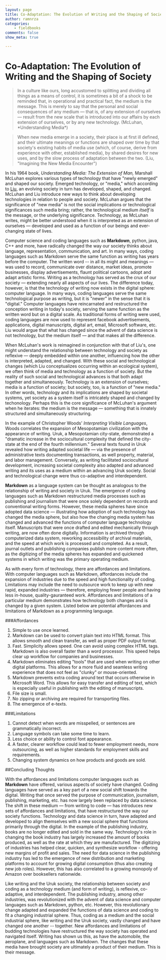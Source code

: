 ```yaml
---
layout: page  
title: Co-Adaptation: The Evolution of Writing and the Shaping of Society  
author: ramnrza  
categories:  
    - fieldbooks 
comments: false  
show_meta: true

---
```


# Co-Adaptation: The Evolution of Writing and the Shaping of Society
 

<blockquote> In a culture like ours, long accustomed to splitting and dividing all things as a means of control, it is sometimes a bit of a shock to be reminded that, in operational and practical fact, the medium is the message. This is merely to say that the personal and social consequences of any medium — that is, of any extension of ourselves — result from the new scale that is introduced into our affairs by each extension of ourselves, or by any new technology. (McLuhan, *Understanding Media*) </blockquote>


<blockquote> When new media emerge in a society, their place is at first ill defined, and their ultimate meanings or functions are shaped over time by that society's existing habits of media use (which, of course, derive from experience with other, established media), by shared desires for new uses, and by the slow process of adaptation between the two. (Liu, "Imagining the New Media Encounter") </blockquote>


In his 1964 book, *Understanding Media: The Extension of Man,* Marshall McLuhan explores various types of technology that have "newly emerged" and shaped our society. Emerged technology, or "media," which  according to [Liu](http://www.digitalhumanities.org/companion/view?docId=blackwell/9781405148641/9781405148641.xml&chunk.id=ss1-3-1&toc.depth=1&toc.id=ss1-3-1&brand=9781405148641_brand), an evolving society in turn has developed, shaped, and changed. McLuhan and Liu introduce new ways to think about developing technologies in relation to people and society. McLuhan argues that the significance of "new media" is not the social implications or technological significances such media bring; rather, the technological medium *itself* is the message, or the underlying significance. Technology, as McLuhan writes, might be better understood when it is interpreted as an extension of ourselves — developed and used as a function of our beings and ever-changing state of lives.


Computer science and coding languages such as **Markdown**, python, java, C++ and more, have radically changed the way our society thinks about language, representation, communication, and art. In many ways, coding languages such as Markdown serve the same function as writing has years before the computer. The written word -- in all its might and meanings — was used to record, communicate over distance, market ideas, promote businesses, display advertisements, flaunt political cartoons, adopt and adapt artistic forms. Writing as a technology has served as the crux of our society — extending nearly all aspects of our lives. The difference today, however, is that the technology of writing now exists in the digital sphere: computer language. In many ways, coding languages serve the same technological purpose as writing, but it is "newer" in the sense that it is "digital." Computer languages have reincarnated and restructured the conception writing in today's society, serving the same function as the written word but on a digital scale. As traditional forms of writing were used, coding languages are now used to represent facebook advertisements, applications, digital manuscripts, digital art, email, Microsoft software, etc. Liu would argue that what has changed since the advent of data science is not technology, but the medium itself — and that makes all the difference.


When McLuhan's work is reimagined in conjunction with that of Liu's, one might understand the relationship between technology and society as reflexive — deeply embedded within one another, influencing how the other is interpreted, adapted, and changed. With these social and technological changes (which Liu conceptualizes occurring within an ecological system), we often think of media and technology as a function of society. But the reality of such social and technological advances is that both adapt together and simultaneously. Technology is an extension of ourselves; media is a function of society; but society, too, is a function of "new media." In other words, technology and its implications are shaped by societal systems, yet society as a system itself is intricately shaped and changed by techonology. Perhaps this is the core significance of McLuhan's argument when he iterates: the medium is the message — something that is innately structured and simultaneously structuring.


In the example of Christopher Woods' *Interpreting Visible Languages*, Woods correlates the expansion of Mesopotamian civilization with the appearance of writing. Uruk, a Mesopotamian city-state, demonstrated a "dramatic increase in the sociocultural complexity that defined the city-state at the end of the fourth millennium." Several texts found in Uruk revealed how writing adapted societal life — via the presence of administrative texts documenting transactions, as well property, material, and labor management. Conversely, as writing facilitated sociocultural development, increasing societal complexity also adapted and advanced writing and its uses as a medium within an advancing Uruk society. Social and technological change were thus co-adaptive and interdependent.


**Markdown** as a language system can be thought as analogous to the relationship of writing and society in Uruk. The emergence of coding languages such as Markdown restructured media processes such as publishing and journalism that were once solely dependent on records and conventional writing forms. However, these media spheres have since adopted data science — illustrating how adoption of such technology has changed the media sphere, but also how the changing media system has changed and advanced the functions of computer language technology itself. Manuscripts that were once drafted and edited mechanically through writing, are now often done digitally. Information is archived through computerized data system, reworking accessibility of archival materials, and the speed at which work is processed and completed. As a result, journal outlets and publishing companies publish more content more often, as the digitizing of the media spheres has expanded and quickened systems in which writing was the primary operating medium.


As with every form of technology, there are affordances and limitations. With computer languages such as Markdown, affordances include the expansion of industries due to the speed and high functionality of coding. Limitations may include the need to outsource work to keep up with new rapid, expanded industries — therefore, employing fewer people and having less in-house, quality-gauranteed work. Affordances and limitations of a particular medium demonstrates how technology both changes and is changed by a given system. Listed below are potential affordances and limitations of Markdown as a programming language.


###Affordances

<ol>
<li>Simple to use once learned.</li>
<li>Markdown can be used to convert plain text into HTML format. This allows smooth and clean transfer, as well as proper PDF output format.</li>
<li>Fast. Simplicity allows speed. One can avoid using complex HTML tags. Markdown is also overall faster than a word processor. This speed helps clear up workflow for companies and businesses. </li>
<li>Markdown eliminates editing "tools" that are used when writing on other digital platforms. This allows for a more fluid and seamless writing experience that does not feel as "clunky" or mouse-oriented.</li>
<li> Markdown prevents extra coding around text that occurs otherwise in Microsoft Word. This allows for easy transfer and editing of text, which is especially useful in publishing with the editing of manuscripts.</li> 
<li> File size is small. </li>
<li> No zipping or archiving are required for transporting files. </li>
<li>The emergence of e-texts.</li>
</ol>


###Limitations

<ol>
<li> Cannot detect when words are misspelled, or sentences are grammatically incorrect. </li>
<li>Language symbols can take some time to learn.</li>
<li>Less choice or ability to control font appearance.</li>
<li> A faster, clearer workflow could lead to fewer employment needs, more outsourcing, as well as higher standards for employment skills and requirements. </li>
<li>Changing system dynamics on how products and goods are sold. </li>
</ol>


##Concluding Thoughts


With the affordances and limitations computer languages such as **Markdown** have offered, various aspects of society have changed. Coding languages have served as a key part of a new social shift towards the digital. Writing that once served the purpose of communication, journalism, publishing, marketing, etc. has now largely been replaced by data science. The shift in these medium — from writing to code — has introduces new sets of affordances and limitations, that have restructured the way our society functions. Technology and data science in turn, have adapted and developed to align themselves with a new social sphere that functions primarily through the digital. In the example of the publishing industry, books are no longer edited and sold in the same way. Technology's role in changing the book industry has largely increased the amount of books produced, as well as the rate at which they are manufactured. The digitizing of industries has helped clear, quicken, and synthesize workflow - offering new margins of profit and sales. The need for data science in the publishing industry has led to the emergence of new distribution and marketing platforms to account for growing digital consumption (thus also creating new job roles). However, this has also  correlated to a growing monopoly of Amazon over booksellers nationwide.


Like writing and the Uruk society, the relationship between society and coding as a technology medium (and form of writing), is reflexive, co-adaptive, and interdependent. The publishing industry, among other industries, was revolutionized with the advent of data science and computer languages such as Markdown, python, etc. However, this revolutionary change adapted and expanded the functions of data science and coding to fit a changing industrial sphere. Thus, coding as a medium and the social industrial sphere, like writing and the Uruk society, vastly changed and have changed one another -- together.   New affordances and limitations of budding technologies have restructured the way society has operated and navigated itself. Writing has shown us this, as have the automobile, the aeroplane, and languages such as Markdown. The changes that these media have brought society are ultimately a product of their medium. This is their message.

